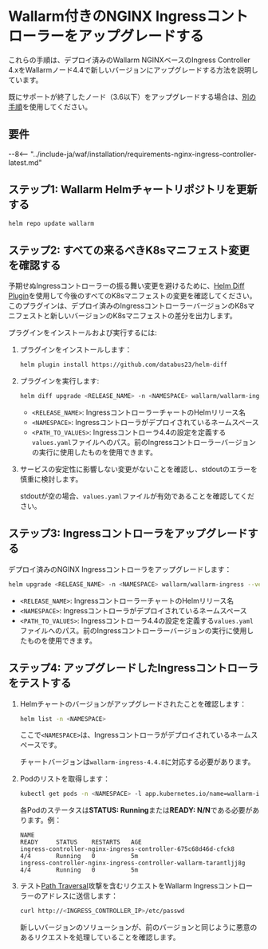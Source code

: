 [nginx-process-time-limit-docs]:    ../admin-ja/configure-parameters-ja.md#wallarm_process_time_limit
[nginx-process-time-limit-block-docs]:  ../admin-ja/configure-parameters-ja.md#wallarm_process_time_limit_block
[overlimit-res-rule-docs]:           ../user-guides/rules/configure-overlimit-res-detection.md
[graylist-docs]:                     ../user-guides/ip-lists/graylist.md
[ip-list-docs]:                     ../user-guides/ip-lists/overview.md
[waf-mode-instr]:                   ../admin-ja/configure-wallarm-mode.md

# Wallarm付きのNGINX Ingressコントローラーをアップグレードする

これらの手順は、デプロイ済みのWallarm NGINXベースのIngress Controller 4.xをWallarmノード4.4で新しいバージョンにアップグレードする方法を説明しています。

既にサポートが終了したノード（3.6以下）をアップグレードする場合は、[別の手順](older-versions/ingress-controller.md)を使用してください。

## 要件

--8<-- "../include-ja/waf/installation/requirements-nginx-ingress-controller-latest.md"

## ステップ1: Wallarm Helmチャートリポジトリを更新する

```bash
helm repo update wallarm
```

## ステップ2: すべての来るべきK8sマニフェスト変更を確認する

予期せぬIngressコントローラーの振る舞い変更を避けるために、[Helm Diff Plugin](https://github.com/databus23/helm-diff)を使用して今後のすべてのK8sマニフェストの変更を確認してください。このプラグインは、デプロイ済みのIngressコントローラーバージョンのK8sマニフェストと新しいバージョンのK8sマニフェストの差分を出力します。

プラグインをインストールおよび実行するには:

1. プラグインをインストールします：

    ```bash
    helm plugin install https://github.com/databus23/helm-diff
    ```
2. プラグインを実行します:

    ```bash
    helm diff upgrade <RELEASE_NAME> -n <NAMESPACE> wallarm/wallarm-ingress --version 4.4.8 -f <PATH_TO_VALUES>
    ```

    * `<RELEASE_NAME>`: IngressコントローラーチャートのHelmリリース名
    * `<NAMESPACE>`: Ingressコントローラがデプロイされているネームスペース
    * `<PATH_TO_VALUES>`: Ingressコントローラ4.4の設定を定義する`values.yaml`ファイルへのパス。前のIngressコントローラーバージョンの実行に使用したものを使用できます。
3. サービスの安定性に影響しない変更がないことを確認し、stdoutのエラーを慎重に検討します。

    stdoutが空の場合、`values.yaml`ファイルが有効であることを確認してください。

## ステップ3: Ingressコントローラをアップグレードする

デプロイ済みのNGINX Ingressコントローラをアップグレードします：

``` bash
helm upgrade <RELEASE_NAME> -n <NAMESPACE> wallarm/wallarm-ingress --version 4.4.8 -f <PATH_TO_VALUES>
```

* `<RELEASE_NAME>`: IngressコントローラーチャートのHelmリリース名
* `<NAMESPACE>`: Ingressコントローラがデプロイされているネームスペース
* `<PATH_TO_VALUES>`: Ingressコントローラ4.4の設定を定義する`values.yaml`ファイルへのパス。前のIngressコントローラーバージョンの実行に使用したものを使用できます。

## ステップ4: アップグレードしたIngressコントローラをテストする

1. Helmチャートのバージョンがアップグレードされたことを確認します：

    ```bash
    helm list -n <NAMESPACE>
    ```

    ここで`<NAMESPACE>`は、Ingressコントローラがデプロイされているネームスペースです。

    チャートバージョンは`wallarm-ingress-4.4.8`に対応する必要があります。
    
1. Podのリストを取得します：
    
    ``` bash
    kubectl get pods -n <NAMESPACE> -l app.kubernetes.io/name=wallarm-ingress
    ```

    各Podのステータスは**STATUS: Running**または**READY: N/N**である必要があります。例：

    ```
    NAME                                                              READY     STATUS    RESTARTS   AGE
    ingress-controller-nginx-ingress-controller-675c68d46d-cfck8      4/4       Running   0          5m
    ingress-controller-nginx-ingress-controller-wallarm-tarantljj8g   4/4       Running   0          5m
    ```

1. テスト[Path Traversal](../attacks-vulns-list.md#path-traversal)攻撃を含むリクエストをWallarm Ingressコントローラーのアドレスに送信します：

    ```bash
    curl http://<INGRESS_CONTROLLER_IP>/etc/passwd
    ```

    新しいバージョンのソリューションが、前のバージョンと同じように悪意のあるリクエストを処理していることを確認します。